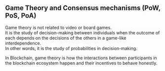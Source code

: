 ## Game Theory and Consensus mechanisms (PoW, PoS, PoA)

Game theory is not related to video or board games.  
It is the study of decision-making between individuals when the outcome of each depends on the decisions of the others in a game-like interdependence.  
In other words, it is the study of probabilities in decision-making.

In Blockchain, game theory is how the interactions between participants in the blockchain ecosystem happen and their incentives to behave honestly.
